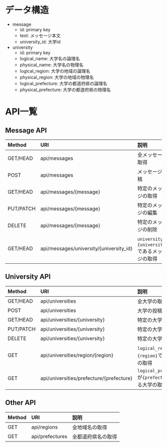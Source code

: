 # データ構造
- message
  - id: primary key
  - text: メッセージ本文
  - university_id: 大学id
- university
  - id: primary key
  - logical_name: 大学名の論理名
  - physical_name: 大学名の物理名
  - logical_region: 大学の地域の論理名
  - physical_region: 大学の地域の物理名
  - logical_prefecture: 大学の都道府県の論理名
  - physical_prefecture: 大学の都道府県の物理名


# API一覧
## Message API
| Method    | URI                                       |説明|
|:--|:--|:--|
| GET/HEAD  | api/messages                              |全メッセージの取得|
| POST      | api/messages                              |メッセージの投稿|
| GET/HEAD  | api/messages/{message}                    |特定のメッセージの取得|
| PUT/PATCH | api/messages/{message}                    |特定のメッセージの編集|
| DELETE    | api/messages/{message}                    |特定のメッセージの削除|
| GET/HEAD  | api/messages/university/{university_id}   |`university_id`が`{university_id}`であるメッセージの取得|

## University API
| Method    | URI                                       |説明|
|:--|:--|:--|
| GET/HEAD  | api/universities                          |全大学の取得|
| POST      | api/universities                          |大学の投稿|
| GET/HEAD  | api/universities/{university}             |特定の大学の取得|
| PUT/PATCH | api/universities/{university}             |特定の大学の編集|
| DELETE    | api/universities/{university}             |特定の大学の削除|
| GET       | api/universities/region/{region}               |`logical_region`が`{region}`である大学の取得|
| GET       | api/universities/prefecture/{prefecture}       |`logical_prefecture`が`{prefecture}`である大学の取得|

## Other API
| Method    | URI                                       |説明|
|:--|:--|:--|
| GET       | api/regions                               |全地域名の取得|
| GET       | api/prefectures                           |全都道府県名の取得|
